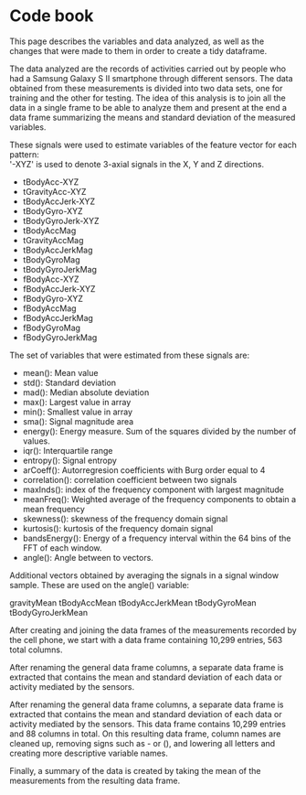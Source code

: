 # Code book
This page describes the variables and data analyzed, as well as the changes that were made to them in order to create a tidy dataframe.

The data analyzed are the records of activities carried out by people who had a Samsung Galaxy S II smartphone through different sensors. The data obtained from these measurements is divided into two data sets, one for training and the other for testing. The idea of this analysis is to join all the data in a single frame to be able to analyze them and present at the end a data frame summarizing the means and standard deviation of the measured variables.

These signals were used to estimate variables of the feature vector for each pattern:  
'-XYZ' is used to denote 3-axial signals in the X, Y and Z directions.

- tBodyAcc-XYZ
- tGravityAcc-XYZ
- tBodyAccJerk-XYZ
- tBodyGyro-XYZ
- tBodyGyroJerk-XYZ
- tBodyAccMag
- tGravityAccMag
- tBodyAccJerkMag
- tBodyGyroMag
- tBodyGyroJerkMag
- fBodyAcc-XYZ
- fBodyAccJerk-XYZ
- fBodyGyro-XYZ
- fBodyAccMag
- fBodyAccJerkMag
- fBodyGyroMag
- fBodyGyroJerkMag

The set of variables that were estimated from these signals are: 

- mean(): Mean value
- std(): Standard deviation
- mad(): Median absolute deviation 
- max(): Largest value in array
- min(): Smallest value in array
- sma(): Signal magnitude area
- energy(): Energy measure. Sum of the squares divided by the number of values. 
- iqr(): Interquartile range 
- entropy(): Signal entropy
- arCoeff(): Autorregresion coefficients with Burg order equal to 4
- correlation(): correlation coefficient between two signals
- maxInds(): index of the frequency component with largest magnitude
- meanFreq(): Weighted average of the frequency components to obtain a mean frequency
- skewness(): skewness of the frequency domain signal 
- kurtosis(): kurtosis of the frequency domain signal 
- bandsEnergy(): Energy of a frequency interval within the 64 bins of the FFT of each window.
- angle(): Angle between to vectors.

Additional vectors obtained by averaging the signals in a signal window sample. These are used on the angle() variable:

gravityMean
tBodyAccMean
tBodyAccJerkMean
tBodyGyroMean
tBodyGyroJerkMean

After creating and joining the data frames of the measurements recorded by the cell phone, we start with a data frame containing 10,299 entries, 563 total columns.

After renaming the general data frame columns, a separate data frame is extracted that contains the mean and standard deviation of each data or activity mediated by the sensors.

After renaming the general data frame columns, a separate data frame is extracted that contains the mean and standard deviation of each data or activity mediated by the sensors. This data frame contains 10,299 entries and 88 columns in total. On this resulting data frame, column names are cleaned up, removing signs such as - or (), and lowering all letters and creating more descriptive variable names.

Finally, a summary of the data is created by taking the mean of the measurements from the resulting data frame.
